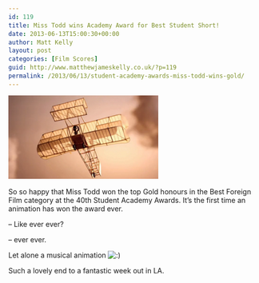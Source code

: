 ```yaml
---
id: 119
title: Miss Todd wins Academy Award for Best Student Short!
date: 2013-06-13T15:00:30+00:00
author: Matt Kelly
layout: post
categories: [Film Scores]
guid: http://www.matthewjameskelly.co.uk/?p=119
permalink: /2013/06/13/student-academy-awards-miss-todd-wins-gold/
---
```

[<img class="alignnone size-medium wp-image-120" alt="Picture 9" src="/mjkwp/wp-content/uploads/2013/06/Picture-9-300x167.png" width="300" height="167" />](/mjkwp/wp-content/uploads/2013/06/Picture-9.png) 

So so happy that Miss Todd won the top Gold honours in the Best Foreign Film category at the 40th Student Academy Awards. It&#8217;s the first time an animation has won the award ever.

&#8211; Like ever ever?

&#8211; ever ever.

Let alone a musical animation <img src="http://www.matthewjameskelly.co.uk/mjkwp/wp-includes/images/smilies/icon_smile.gif" alt=":)" class="wp-smiley" />

Such a lovely end to a fantastic week out in LA.